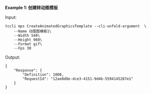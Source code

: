 **Example 1: 创建转动图模板**



Input: 

```
tccli mps CreateAnimatedGraphicsTemplate --cli-unfold-argument  \
    --Name 动图图模板1\
    --Width 540\
    --Height 960\
    --Format gif\
    --Fps 30
```

Output: 
```
{
    "Response": {
        "Definition": 1008,
        "RequestId": "12ae8d8e-dce3-4151-9d4b-5594145287e1"
    }
}
```

